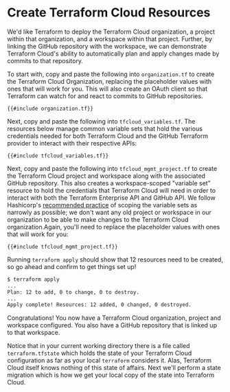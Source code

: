 # Create Terraform Cloud Resources

We'd like Terraform to deploy the Terraform Cloud organization, a project within that organization, and a workspace within that project. Further, by linking the GitHub repository with the workspace, we can demonstrate Terraform Cloud's ability to automatically plan and apply changes made by commits to that repository.

To start with, copy and paste the following into `organization.tf` to create the Terraform Cloud Organization, replacing the placeholder values with ones that will work for you. This will also create an OAuth client so that Terraform can watch for and react to commits to GitHub repositories.

```hcl
{{#include organization.tf}}
```

Next, copy and paste the following into `tfcloud_variables.tf`. The resources below manage common variable sets that hold the various credentials needed for both Terraform Cloud and the GitHub Terraform provider to interact with their respective APIs:

```hcl
{{#include tfcloud_variables.tf}}
```

Next, copy and paste the following into `tfcloud_mgmt_project.tf` to create the Terraform Cloud project and workspace along with the associated GitHub repository. This also creates a workspace-scoped "variable set" resource to hold the credentials that Terraform Cloud will need in order to interact with both the Terraform Enterprise API and GitHub API. We follow Hashicorp's [recommended practice](https://developer.hashicorp.com/terraform/tutorials/cloud/cloud-multiple-variable-sets) of scoping the variable sets as narrowly as possible; we don't want any old project or workspace in our organization to be able to make changes to the Terraform Cloud organization.Again, you'll need to replace the placeholder values with ones that will work for you:

```hcl
{{#include tfcloud_mgmt_project.tf}}
```

Running `terraform apply` should show that 12 resources need to be created, so go ahead and confirm to get things set up!

```sh
$ terraform apply
...
Plan: 12 to add, 0 to change, 0 to destroy.
...
Apply complete! Resources: 12 added, 0 changed, 0 destroyed.
```

Congratulations! You now have a Terraform Cloud organization, project and workspace configured. You also have a GitHub repository that is linked up to that workspace.

Notice that in your current working directory there is a file called `terraform.tfstate` which holds the state of your Terraform Cloud configuration as far as your local `terraform` considers it. Alas, Terraform Cloud itself knows nothing of this state of affairs. Next we'll perform a state migration which is how we get your local copy of the state into Terraform Cloud.
